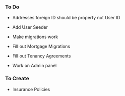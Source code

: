 ### To Do

- Addresses foreign ID should be property not User ID
- Add User Seeder
- Make migrations work
- Fill out Mortgage Migrations
- Fill out Tenancy Agreements

- Work on Admin panel



### To Create

- Insurance Policies
